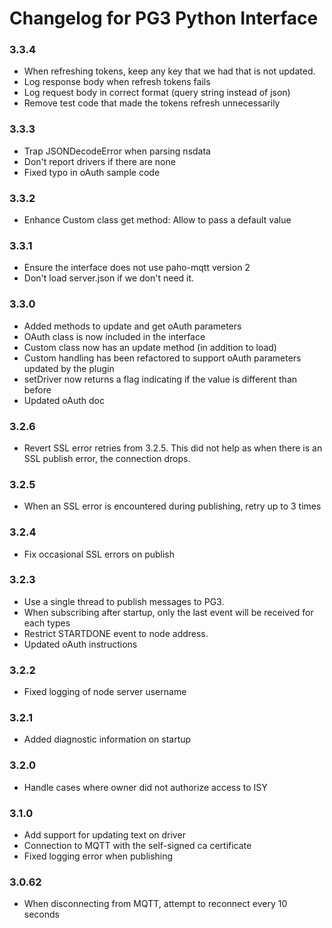 # **Changelog for PG3 Python Interface**

### 3.3.4
- When refreshing tokens, keep any key that we had that is not updated.
- Log response body when refresh tokens fails
- Log request body in correct format (query string instead of json)
- Remove test code that made the tokens refresh unnecessarily

### 3.3.3
- Trap JSONDecodeError when parsing nsdata
- Don't report drivers if there are none
- Fixed typo in oAuth sample code

### 3.3.2
- Enhance Custom class get method: Allow to pass a default value

### 3.3.1
- Ensure the interface does not use paho-mqtt version 2 
- Don't load server.json if we don't need it.

### 3.3.0
- Added methods to update and get oAuth parameters 
- OAuth class is now included in the interface
- Custom class now has an update method (in addition to load)
- Custom handling has been refactored to support oAuth parameters updated by the plugin
- setDriver now returns a flag indicating if the value is different than before
- Updated oAuth doc

### 3.2.6
- Revert SSL error retries from 3.2.5. This did not help as when there is an SSL publish error, the connection drops. 

### 3.2.5
- When an SSL error is encountered during publishing, retry up to 3 times

### 3.2.4
- Fix occasional SSL errors on publish

### 3.2.3
- Use a single thread to publish messages to PG3.
- When subscribing after startup, only the last event will be received for each types 
- Restrict STARTDONE event to node address.
- Updated oAuth instructions

### 3.2.2
- Fixed logging of node server username

### 3.2.1
- Added diagnostic information on startup

### 3.2.0
- Handle cases where owner did not authorize access to ISY

### 3.1.0
- Add support for updating text on driver
- Connection to MQTT with the self-signed ca certificate
- Fixed logging error when publishing

### 3.0.62
- When disconnecting from MQTT, attempt to reconnect every 10 seconds 
